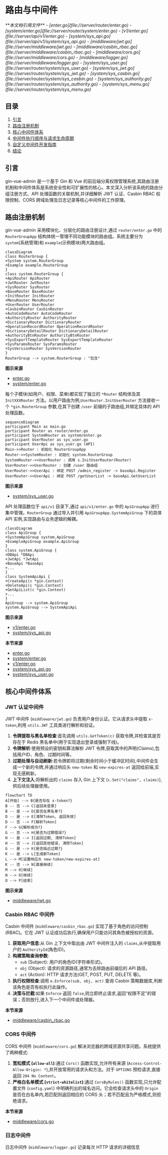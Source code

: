 
# 路由与中间件

<cite>
**本文档引用文件**  
- [enter.go](file://server/router/enter.go)
- [system/enter.go](file://server/router/system/enter.go)
- [v1/enter.go](file://server/api/v1/enter.go)
- [system/sys_api.go](file://server/api/v1/system/sys_api.go)
- [middleware/jwt.go](file://server/middleware/jwt.go)
- [middleware/casbin_rbac.go](file://server/middleware/casbin_rbac.go)
- [middleware/cors.go](file://server/middleware/cors.go)
- [middleware/logger.go](file://server/middleware/logger.go)
- [system/sys_user.go](file://server/router/system/sys_user.go)
- [system/sys_jwt.go](file://server/router/system/sys_jwt.go)
- [system/sys_casbin.go](file://server/router/system/sys_casbin.go)
- [system/sys_authority.go](file://server/router/system/sys_authority.go)
- [system/sys_menu.go](file://server/router/system/sys_menu.go)
</cite>

## 目录
1. [引言](#引言)
2. [路由注册机制](#路由注册机制)
3. [核心中间件体系](#核心中间件体系)
4. [中间件执行顺序与请求生命周期](#中间件执行顺序与请求生命周期)
5. [自定义中间件开发指南](#自定义中间件开发指南)
6. [结论](#结论)

## 引言
gin-vue-admin 是一个基于 Gin 和 Vue 的前后端分离权限管理系统,其路由注册机制和中间件体系是系统安全性和可扩展性的核心。本文深入分析该系统的路由分组注册方式、API 处理函数的关联机制,并详细解析 JWT 认证、Casbin RBAC 权限控制、CORS 跨域处理及日志记录等核心中间件的工作原理。

## 路由注册机制

gin-vue-admin 采用模块化、分层化的路由注册设计,通过 `router/enter.go` 中的 `RouterGroupApp` 结构体统一管理不同功能模块的路由组。系统主要分为 `system`(系统管理)和 `example`(示例模块)两大路由组。

```mermaid
classDiagram
class RouterGroup {
+System system.RouterGroup
+Example example.RouterGroup
}
class system.RouterGroup {
+ApiRouter ApiRouter
+JwtRouter JwtRouter
+SysRouter SysRouter
+BaseRouter BaseRouter
+InitRouter InitRouter
+MenuRouter MenuRouter
+UserRouter UserRouter
+CasbinRouter CasbinRouter
+AutoCodeRouter AutoCodeRouter
+AuthorityRouter AuthorityRouter
+DictionaryRouter DictionaryRouter
+OperationRecordRouter OperationRecordRouter
+DictionaryDetailRouter DictionaryDetailRouter
+AuthorityBtnRouter AuthorityBtnRouter
+SysExportTemplateRouter SysExportTemplateRouter
+SysParamsRouter SysParamsRouter
+SysVersionRouter SysVersionRouter
}
RouterGroup --> system.RouterGroup : "包含"
```

**图示来源**
- [enter.go](file://server/router/enter.go#L7-L10)
- [system/enter.go](file://server/router/system/enter.go#L8-L25)

每个子模块(如用户、权限、菜单)都实现了独立的 `*Router` 结构体及其 `InitXXXRouter` 方法。以用户路由为例,`UserRouter.InitUserRouter` 方法接收一个 `*gin.RouterGroup` 参数,在其下创建 `/user` 前缀的子路由组,并绑定具体的 API 处理函数。

```mermaid
sequenceDiagram
participant Main as main.go
participant Router as router/enter.go
participant SystemRouter as system/enter.go
participant UserRouter as sys_user.go
participant UserApi as sys_user.go (API)
Main->>Router : 初始化 RouterGroupApp
Router->>SystemRouter : 初始化 system.RouterGroup
SystemRouter->>UserRouter : 调用 s.InitUserRouter(Router)
UserRouter->>UserRouter : 创建 /user 路由组
UserRouter->>UserApi : 绑定 POST /admin_register -> baseApi.Register
UserRouter->>UserApi : 绑定 POST /getUserList -> baseApi.GetUserList
```

**图示来源**
- [system/sys_user.go](file://server/router/system/sys_user.go#L9-L28)

API 处理函数位于 `api/v1` 目录下,通过 `api/v1/enter.go` 中的 `ApiGroupApp` 进行集中管理。`RouterGroup` 通过导入并引用 `ApiGroupApp.SystemApiGroup` 下的具体 API 实例,实现路由与业务逻辑的解耦。

```mermaid
classDiagram
class ApiGroup {
+SystemApiGroup system.ApiGroup
+ExampleApiGroup example.ApiGroup
}
class system.ApiGroup {
+DBApi *DBApi
+JwtApi *JwtApi
+BaseApi *BaseApi
+...
}
class SystemApiApi {
+CreateApi(c *gin.Context)
+DeleteApi(c *gin.Context)
+GetApiList(c *gin.Context)
+...
}
ApiGroup --> system.ApiGroup
system.ApiGroup --> SystemApiApi
```

**图示来源**
- [v1/enter.go](file://server/api/v1/enter.go#L7-L10)
- [system/sys_api.go](file://server/api/v1/system/sys_api.go#L14-L16)

**本节来源**
- [enter.go](file://server/router/enter.go)
- [system/enter.go](file://server/router/system/enter.go)
- [v1/enter.go](file://server/api/v1/enter.go)
- [system/sys_api.go](file://server/api/v1/system/sys_api.go)
- [system/sys_user.go](file://server/router/system/sys_user.go)

## 核心中间件体系

### JWT 认证中间件

JWT 中间件 (`middleware/jwt.go`) 负责用户身份认证。它从请求头中提取 `x-token`,利用 `utils.JWT` 工具类进行解析和验证。

1.  **令牌提取与黑名单检查**:首先调用 `utils.GetToken(c)` 获取令牌,并检查其是否存在于 Redis 黑名单中(用于实现退出登录或强制下线)。
2.  **令牌解析**:使用预设的密钥和算法解析 JWT 令牌,获取其中的声明(Claims),包括用户ID、角色、过期时间等。
3.  **过期处理与自动刷新**:若令牌即将过期(剩余时间小于缓冲区时间),中间件会生成一个新的令牌,并通过响应头 `new-token` 和 `new-expires-at` 返回给前端,实现无感刷新。
4.  **上下文注入**:将解析出的 `claims` 存入 Gin 上下文 (`c.Set("claims", claims)`),供后续处理器使用。

```mermaid
flowchart TD
A[开始] --> B{是否存在 x-token?}
B -- 否 --> C[返回未登录]
B -- 是 --> D{是否在黑名单?}
D -- 是 --> E[清除Token, 返回失效]
D -- 否 --> F[解析Token]
F --> G{解析成功?}
G -- 否 --> H{是否为过期错误?}
H -- 是 --> I[返回过期, 清除Token]
H -- 否 --> J[返回其他错误, 清除Token]
G -- 是 --> K{是否临近过期?}
K -- 是 --> L[生成新Token]
L --> M[设置响应头 new-token/new-expires-at]
K -- 否 --> N[直接继续]
M --> O[继续]
N --> O[继续]
O --> P[结束]
```

**图示来源**
- [middleware/jwt.go](file://server/middleware/jwt.go#L10-L88)

### Casbin RBAC 中间件

Casbin 中间件 (`middleware/casbin_rbac.go`) 实现了基于角色的访问控制(RBAC)。它在 JWT 认证成功后执行,确保用户只能访问其角色被授权的资源。

1.  **获取用户信息**:从 Gin 上下文中取出由 JWT 中间件注入的 `claims`,从中提取用户的 `AuthorityId`(角色ID)。
2.  **构建策略查询参数**:
    -   `sub` (Subject): 用户的角色ID(字符串形式)。
    -   `obj` (Object): 请求的资源路径,通常为去除路由前缀后的 API 路径。
    -   `act` (Action): HTTP 请求方法(GET, POST, PUT, DELETE 等)。
3.  **执行权限检查**:调用 `e.Enforce(sub, obj, act)` 查询 Casbin 策略数据库,判断该角色是否有权执行此操作。
4.  **决策与拦截**:如果 `Enforce` 返回 `false`,则立即终止请求,返回“权限不足”的错误；否则放行,进入下一个中间件或处理器。

**本节来源**
- [middleware/casbin_rbac.go](file://server/middleware/casbin_rbac.go#L10-L33)

### CORS 中间件

CORS 中间件 (`middleware/cors.go`) 解决浏览器的跨域资源共享问题。系统提供了两种模式:

1.  **宽松模式 (`allow-all`)**:通过 `Cors()` 函数实现,允许所有来源 (`Access-Control-Allow-Origin: *`),并开放常用的请求头和方法。对于 `OPTIONS` 预检请求,直接返回 `204 No Content`。
2.  **严格白名单模式 (`strict-whitelist`)**:通过 `CorsByRules()` 函数实现,只允许配置文件 (`config.yaml`) 中明确列出的域名访问。它会检查请求头中的 `Origin` 是否在白名单内,若匹配则返回相应的 CORS 头；若不匹配且为严格模式,则拒绝请求。

**本节来源**
- [middleware/cors.go](file://server/middleware/cors.go#L10-L73)

### 日志中间件

日志中间件 (`middleware/logger.go`) 记录每次 HTTP 请求的详细信息